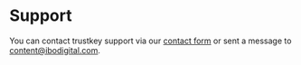 # Support


You can contact trustkey support via our [contact form](https://www.ibodigital.com/en/contact/) or sent a message to <content@ibodigital.com>.


